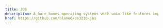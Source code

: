 ```yaml
---
title: JOS
description: A bare bones operating systems with unix like features implemented in an exokernel fashion
href: https://github.com/hlane6/cs3210-jos
---
```

